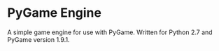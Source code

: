 PyGame Engine
===============

A simple game engine for use with PyGame. Written for Python 2.7 and PyGame version 1.9.1.
